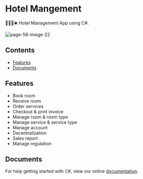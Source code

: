 # Hotel Mangement

🏨🚪🛌🛎️ Hotel Management App using C#.

![page-58-image-22](https://drive.google.com/file/d/1aF5ZJy2H1SN65wehGeoVGaKUAP4x0km1/view?usp=sharing)

## Contents

* [Features](#features)
* [Documents](#documents)

## Features

* Book room
* Receive room
* Order services
* Checkout & print invoice
* Manage room & room type
* Manage service & service type
* Manage account
* Decentralization
* Sales report
* Manage regulation

## Documents

For help getting started with C#, view our online [documentation](https://docs.microsoft.com/en-us/dotnet/csharp/).

